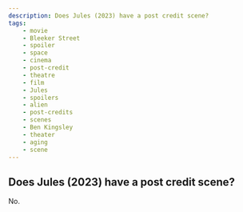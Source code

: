 ```yaml
---
description: Does Jules (2023) have a post credit scene?
tags: 
    - movie
    - Bleeker Street
    - spoiler
    - space
    - cinema
    - post-credit
    - theatre
    - film
    - Jules
    - spoilers
    - alien
    - post-credits
    - scenes
    - Ben Kingsley
    - theater
    - aging
    - scene
---
```


## Does Jules (2023) have a post credit scene?

No.
